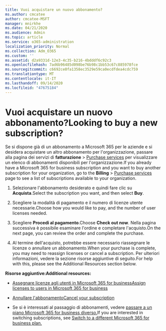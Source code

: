 ```yaml
---
title: Vuoi acquistare un nuovo abbonamento?
ms.author: cmcatee
author: cmcatee-MSFT
manager: mnirkhe
ms.date: 04/21/2020
ms.audience: Admin
ms.topic: article
ms.service: o365-administration
localization_priority: Normal
ms.collection: Adm_O365
ms.custom: ''
ms.assetid: d2a9331d-12e3-4c35-b216-4bdddf6c92c3
ms.openlocfilehash: 7ad6b96485d098be76b98c1bb53c67c885978fce
ms.sourcegitcommit: c6692ce0fa1358ec3529e59ca0ecdfdea4cdc759
ms.translationtype: MT
ms.contentlocale: it-IT
ms.lasthandoff: 09/14/2020
ms.locfileid: "47675184"
---
```

# <a name="looking-to-buy-a-new-subscription"></a><span data-ttu-id="b6e35-102">Vuoi acquistare un nuovo abbonamento?</span><span class="sxs-lookup"><span data-stu-id="b6e35-102">Looking to buy a new subscription?</span></span>

<span data-ttu-id="b6e35-103">Se si dispone già di un abbonamento a Microsoft 365 per le aziende e si desidera acquistare un altro abbonamento per l'organizzazione, passare alla pagina dei servizi di **fatturazione** \> [Purchase services](https://go.microsoft.com/fwlink/p/?linkid=868433) per visualizzare un elenco di abbonamenti disponibili per l'organizzazione.</span><span class="sxs-lookup"><span data-stu-id="b6e35-103">If you already have a Microsoft 365 for business subscription and you want to buy another subscription for your organization, go to the **Billing** \> [Purchase services](https://go.microsoft.com/fwlink/p/?linkid=868433) page to see a list of subscriptions available to your organization.</span></span>
 
1. <span data-ttu-id="b6e35-104">Selezionare l'abbonamento desiderato e quindi fare clic su **Acquista**.</span><span class="sxs-lookup"><span data-stu-id="b6e35-104">Select the subscription you want, and then select **Buy**.</span></span>

2. <span data-ttu-id="b6e35-105">Scegliere la modalità di pagamento e il numero di licenze utente necessarie.</span><span class="sxs-lookup"><span data-stu-id="b6e35-105">Choose how you would like to pay, and the number of user licenses needed.</span></span>

3. <span data-ttu-id="b6e35-106">Scegliere **Procedi al pagamento**.</span><span class="sxs-lookup"><span data-stu-id="b6e35-106">Choose **Check out now**.</span></span> <span data-ttu-id="b6e35-107">Nella pagina successiva è possibile esaminare l'ordine e completare l'acquisto.</span><span class="sxs-lookup"><span data-stu-id="b6e35-107">On the next page, you can review the order and complete the purchase.</span></span>

4. <span data-ttu-id="b6e35-108">Al termine dell'acquisto, potrebbe essere necessario riassegnare le licenze o annullare un abbonamento.</span><span class="sxs-lookup"><span data-stu-id="b6e35-108">When your purchase is complete, you may need to reassign licenses or cancel a subscription.</span></span> <span data-ttu-id="b6e35-109">Per ulteriori informazioni, vedere la sezione risorse aggiuntive di seguito.</span><span class="sxs-lookup"><span data-stu-id="b6e35-109">For help with this, please see the Additional Resources section below.</span></span>

 <span data-ttu-id="b6e35-110">**Risorse aggiuntive:**</span><span class="sxs-lookup"><span data-stu-id="b6e35-110">**Additional resources:**</span></span>
  
- [<span data-ttu-id="b6e35-111">Assegnare licenze agli utenti in Microsoft 365 for business</span><span class="sxs-lookup"><span data-stu-id="b6e35-111">Assign licenses to users in Microsoft 365 for business</span></span>](https://docs.microsoft.com/microsoft-365/admin/add-users/add-users)
    
- [<span data-ttu-id="b6e35-112">Annullare l'abbonamento</span><span class="sxs-lookup"><span data-stu-id="b6e35-112">Cancel your subscription</span></span>](https://docs.microsoft.com/microsoft-365/commerce/subscriptions/cancel-your-subscription)
    
- <span data-ttu-id="b6e35-113">Se si è interessati al passaggio di abbonamenti, vedere [passare a un piano Microsoft 365 for business diverso.](https://docs.microsoft.com/microsoft-365/commerce/subscriptions/switch-to-a-different-plan)</span><span class="sxs-lookup"><span data-stu-id="b6e35-113">If you are interested in switching subscriptions, see [Switch to a different Microsoft 365 for business plan.](https://docs.microsoft.com/microsoft-365/commerce/subscriptions/switch-to-a-different-plan)</span></span>